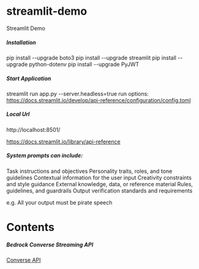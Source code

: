 # streamlit-demo
Streamlit Demo

##### Installation
pip install --upgrade boto3
pip install --upgrade streamlit
pip install --upgrade python-dotenv
pip install --upgrade PyJWT

##### Start Application
streamlit run app.py --server.headless=true
run options: https://docs.streamlit.io/develop/api-reference/configuration/config.toml

##### Local Url
http://localhost:8501/

https://docs.streamlit.io/library/api-reference


##### System prompts can include:

Task instructions and objectives
Personality traits, roles, and tone guidelines
Contextual information for the user input
Creativity constraints and style guidance
External knowledge, data, or reference material
Rules, guidelines, and guardrails
Output verification standards and requirements

e.g. All your output must be pirate speech

# Contents

##### Bedrock Converse Streaming API
[Converse API](pages/3_5_1_converse_demo.py)